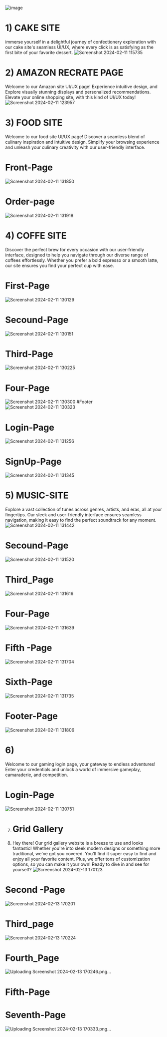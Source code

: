 ![image](https://github.com/yadnitagedam/UI-UX-DESIGN/assets/149067592/2335032f-086e-47d6-a7ec-38d91408784a)
# 1) CAKE SITE
immerse yourself in a delightful journey of confectionery exploration with our cake site's seamless UI/UX, where every click is as satisfying as the first bite of your favorite dessert.
![Screenshot 2024-02-11 115735](https://github.com/yadnitagedam/UI-UX-DESIGN/assets/149067592/5310fed8-ce06-4987-9304-ac67f58cc6e4)

# 2) AMAZON RECRATE PAGE
Welcome to our Amazon site UI/UX page! Experience  intuitive design, and Explore visually stunning displays and personalized recommendations. Elevate your online shopping site, with this kind of UI/UX today!
![Screenshot 2024-02-11 123957](https://github.com/yadnitagedam/UI-UX-DESIGN/assets/149067592/c7bdcfcc-61d2-4da9-a303-3bfd58371fd7)

# 3) FOOD SITE
Welcome to our food site UI/UX page! Discover a seamless blend of culinary inspiration and intuitive design. Simplify your browsing experience and unleash your culinary creativity with our user-friendly interface.
# Front-Page
![Screenshot 2024-02-11 131850](https://github.com/yadnitagedam/UI-UX-DESIGN/assets/149067592/260287a2-9dca-4733-b0f5-952cdea51854)
# Order-page
![Screenshot 2024-02-11 131918](https://github.com/yadnitagedam/UI-UX-DESIGN/assets/149067592/90da38ad-07ae-415b-a392-4264584dbd57)

# 4) COFFE SITE
Discover the perfect brew for every occasion with our user-friendly interface, designed to help you navigate through our diverse range of coffees effortlessly. Whether you prefer a bold espresso or a smooth latte, our site ensures you find your perfect cup with ease.
# First-Page
![Screenshot 2024-02-11 130129](https://github.com/yadnitagedam/UI-UX-DESIGN/assets/149067592/81e34e13-528f-452c-8fa4-24460999b02c)
# Secound-Page
![Screenshot 2024-02-11 130151](https://github.com/yadnitagedam/UI-UX-DESIGN/assets/149067592/91aa8452-6ca6-4451-bb0d-e321e52fcdd6)
# Third-Page
![Screenshot 2024-02-11 130225](https://github.com/yadnitagedam/UI-UX-DESIGN/assets/149067592/ca6148e3-d960-4673-a3c5-d5f6d96369d0)
# Four-Page
![Screenshot 2024-02-11 130300](https://github.com/yadnitagedam/UI-UX-DESIGN/assets/149067592/c2f55165-21c2-4a10-b782-cd78a95b73bd)
#Footer
![Screenshot 2024-02-11 130323](https://github.com/yadnitagedam/UI-UX-DESIGN/assets/149067592/988576a0-d414-4c9e-bfa8-d8d5433bee2e)
# Login-Page
![Screenshot 2024-02-11 131256](https://github.com/yadnitagedam/UI-UX-DESIGN/assets/149067592/9845acd0-72ee-42fa-8531-06e858068aa4)
# SignUp-Page
![Screenshot 2024-02-11 131345](https://github.com/yadnitagedam/UI-UX-DESIGN/assets/149067592/e770d836-dfbd-4214-adde-571deb6f5a29)

# 5) MUSIC-SITE
Explore a vast collection of tunes across genres, artists, and eras, all at your fingertips. Our sleek and user-friendly interface ensures seamless navigation, making it easy to find the perfect soundtrack for any moment.
![Screenshot 2024-02-11 131442](https://github.com/yadnitagedam/UI-UX-DESIGN/assets/149067592/77ea3725-bf35-43a7-b600-1f86dc46fee2)
# Secound-Page
![Screenshot 2024-02-11 131520](https://github.com/yadnitagedam/UI-UX-DESIGN/assets/149067592/e6e59150-246b-4b44-b0fd-d4191f915939)
# Third_Page
![Screenshot 2024-02-11 131616](https://github.com/yadnitagedam/UI-UX-DESIGN/assets/149067592/c5dd593d-edd8-48ab-8c3f-7cb5002932f0)
# Four-Page
![Screenshot 2024-02-11 131639](https://github.com/yadnitagedam/UI-UX-DESIGN/assets/149067592/979eebcf-9680-4098-85a8-f9edb7b21216)
# Fifth -Page
![Screenshot 2024-02-11 131704](https://github.com/yadnitagedam/UI-UX-DESIGN/assets/149067592/afd79949-06f4-4c5e-ba99-ce030f7276b6)
# Sixth-Page
![Screenshot 2024-02-11 131735](https://github.com/yadnitagedam/UI-UX-DESIGN/assets/149067592/ace660af-2f7d-4059-afea-6dde6964d790)
# Footer-Page
![Screenshot 2024-02-11 131806](https://github.com/yadnitagedam/UI-UX-DESIGN/assets/149067592/de4b93ea-3d55-4405-93df-74056f80cf83)

# 6)
Welcome to our gaming login page, your gateway to endless adventures! Enter your credentials and unlock a world of immersive gameplay, camaraderie, and competition.
# Login-Page
![Screenshot 2024-02-11 130751](https://github.com/yadnitagedam/UI-UX-DESIGN/assets/149067592/f89d6ae3-7241-4f17-9967-42274ab49238)

7) # Grid Gallery
8) Hey there! Our grid gallery website is a breeze to use and looks fantastic! Whether you're into sleek modern designs or something more traditional, we've got you covered. You'll find it super easy to find and enjoy all your favorite content. Plus, we offer tons of customization options, so you can make it your own! Ready to dive in and see for yourself?
![Screenshot 2024-02-13 170123](https://github.com/yadnitagedam/UI-UX-DESIGN/assets/149067592/62e1b569-e0f5-4209-905e-f6cb914cc939)
# Second -Page
![Screenshot 2024-02-13 170201](https://github.com/yadnitagedam/UI-UX-DESIGN/assets/149067592/e6859826-32be-4077-a81b-08e7a004d8a3)
# Third_page
![Screenshot 2024-02-13 170224](https://github.com/yadnitagedam/UI-UX-DESIGN/assets/149067592/a2660b48-b071-4b55-8302-d56edb732868)
# Fourth_Page
![Uploading Screenshot 2024-02-13 170246.png…]()
# Fifth-Page
# Seventh-Page
![Uploading Screenshot 2024-02-13 170333.png…]()



















